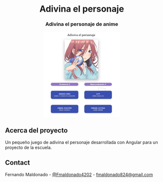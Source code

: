<p align="center">

  <h1 align="center">Adivina el personaje</h1>

  <h3 align="center">
    Adivina el personaje de anime
    <br />
 
  </h3>
</p>

<p align="center">
 <img  src="./assets/captura.png"alt="Logo" width="50%" >
</p>

## Acerca del proyecto

Un pequeño juego de adivina el personaje desarrollada con Angular para un proyecto de la escuela.

## Contact

Fernando Maldonado - [@Fmaldonado4202](https://twitter.com/Fmaldonado4202) - fmaldonado824@gmail.com
